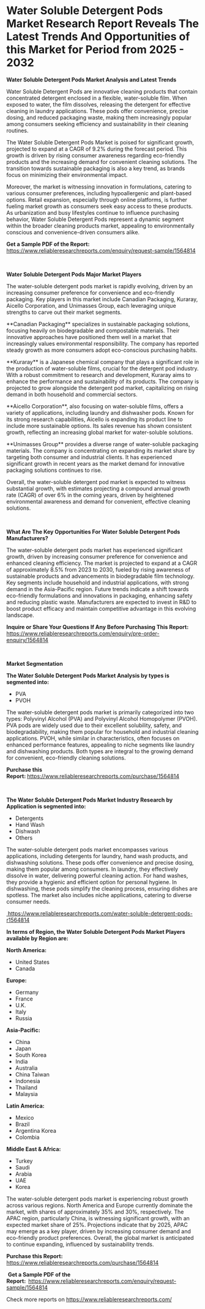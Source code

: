 <p><h1>Water Soluble Detergent Pods Market Research Report Reveals The Latest Trends And Opportunities of this Market for Period from 2025 - 2032</h1></p><p><strong>Water Soluble Detergent Pods Market Analysis and Latest Trends</strong></p>
<p><p>Water Soluble Detergent Pods are innovative cleaning products that contain concentrated detergent enclosed in a flexible, water-soluble film. When exposed to water, the film dissolves, releasing the detergent for effective cleaning in laundry applications. These pods offer convenience, precise dosing, and reduced packaging waste, making them increasingly popular among consumers seeking efficiency and sustainability in their cleaning routines.</p><p>The Water Soluble Detergent Pods Market is poised for significant growth, projected to expand at a CAGR of 9.2% during the forecast period. This growth is driven by rising consumer awareness regarding eco-friendly products and the increasing demand for convenient cleaning solutions. The transition towards sustainable packaging is also a key trend, as brands focus on minimizing their environmental impact. </p><p>Moreover, the market is witnessing innovation in formulations, catering to various consumer preferences, including hypoallergenic and plant-based options. Retail expansion, especially through online platforms, is further fueling market growth as consumers seek easy access to these products. As urbanization and busy lifestyles continue to influence purchasing behavior, Water Soluble Detergent Pods represent a dynamic segment within the broader cleaning products market, appealing to environmentally conscious and convenience-driven consumers alike.</p></p>
<p><strong>Get a Sample PDF of the Report:&nbsp;</strong> <a href="https://www.reliableresearchreports.com/enquiry/request-sample/1564814?utm_campaign=2109&utm_medium=2&utm_source=Github&utm_content=ia&utm_term=01022025&utm_id=water-soluble-detergent-pods">https://www.reliableresearchreports.com/enquiry/request-sample/1564814</a></p>
<p>&nbsp;</p>
<p><strong>Water Soluble Detergent Pods Major Market Players</strong></p>
<p><p>The water-soluble detergent pods market is rapidly evolving, driven by an increasing consumer preference for convenience and eco-friendly packaging. Key players in this market include Canadian Packaging, Kuraray, Aicello Corporation, and Unimasses Group, each leveraging unique strengths to carve out their market segments.</p><p>**Canadian Packaging** specializes in sustainable packaging solutions, focusing heavily on biodegradable and compostable materials. Their innovative approaches have positioned them well in a market that increasingly values environmental responsibility. The company has reported steady growth as more consumers adopt eco-conscious purchasing habits.</p><p>**Kuraray** is a Japanese chemical company that plays a significant role in the production of water-soluble films, crucial for the detergent pod industry. With a robust commitment to research and development, Kuraray aims to enhance the performance and sustainability of its products. The company is projected to grow alongside the detergent pod market, capitalizing on rising demand in both household and commercial sectors.</p><p>**Aicello Corporation**, also focusing on water-soluble films, offers a variety of applications, including laundry and dishwasher pods. Known for its strong research capabilities, Aicello is expanding its product line to include more sustainable options. Its sales revenue has shown consistent growth, reflecting an increasing global market for water-soluble solutions.</p><p>**Unimasses Group** provides a diverse range of water-soluble packaging materials. The company is concentrating on expanding its market share by targeting both consumer and industrial clients. It has experienced significant growth in recent years as the market demand for innovative packaging solutions continues to rise.</p><p>Overall, the water-soluble detergent pod market is expected to witness substantial growth, with estimates projecting a compound annual growth rate (CAGR) of over 6% in the coming years, driven by heightened environmental awareness and demand for convenient, effective cleaning solutions.</p></p>
<p>&nbsp;</p>
<p><strong>What Are The Key Opportunities For Water Soluble Detergent Pods Manufacturers?</strong></p>
<p><p>The water-soluble detergent pods market has experienced significant growth, driven by increasing consumer preference for convenience and enhanced cleaning efficiency. The market is projected to expand at a CAGR of approximately 8.5% from 2023 to 2030, fueled by rising awareness of sustainable products and advancements in biodegradable film technology. Key segments include household and industrial applications, with strong demand in the Asia-Pacific region. Future trends indicate a shift towards eco-friendly formulations and innovations in packaging, enhancing safety and reducing plastic waste. Manufacturers are expected to invest in R&D to boost product efficacy and maintain competitive advantage in this evolving landscape.</p></p>
<p><strong>Inquire or Share Your Questions If Any Before Purchasing This Report:</strong> <a href="https://www.reliableresearchreports.com/enquiry/pre-order-enquiry/1564814?utm_campaign=2109&utm_medium=2&utm_source=Github&utm_content=ia&utm_term=01022025&utm_id=water-soluble-detergent-pods">https://www.reliableresearchreports.com/enquiry/pre-order-enquiry/1564814</a></p>
<p>&nbsp;</p>
<p><strong>Market Segmentation</strong></p>
<p><strong>The Water Soluble Detergent Pods Market Analysis by types is segmented into:</strong></p>
<p><ul><li>PVA</li><li>PVOH</li></ul></p>
<p><p>The water-soluble detergent pods market is primarily categorized into two types: Polyvinyl Alcohol (PVA) and Polyvinyl Alcohol Homopolymer (PVOH). PVA pods are widely used due to their excellent solubility, safety, and biodegradability, making them popular for household and industrial cleaning applications. PVOH, while similar in characteristics, often focuses on enhanced performance features, appealing to niche segments like laundry and dishwashing products. Both types are integral to the growing demand for convenient, eco-friendly cleaning solutions.</p></p>
<p><strong>Purchase this Report:&nbsp;</strong><a href="https://www.reliableresearchreports.com/purchase/1564814?utm_campaign=2109&utm_medium=2&utm_source=Github&utm_content=ia&utm_term=01022025&utm_id=water-soluble-detergent-pods">https://www.reliableresearchreports.com/purchase/1564814</a></p>
<p>&nbsp;</p>
<p><strong>The Water Soluble Detergent Pods Market Industry Research by Application is segmented into:</strong></p>
<p><ul><li>Detergents</li><li>Hand Wash</li><li>Dishwash</li><li>Others</li></ul></p>
<p><p>The water-soluble detergent pods market encompasses various applications, including detergents for laundry, hand wash products, and dishwashing solutions. These pods offer convenience and precise dosing, making them popular among consumers. In laundry, they effectively dissolve in water, delivering powerful cleaning action. For hand washes, they provide a hygienic and efficient option for personal hygiene. In dishwashing, these pods simplify the cleaning process, ensuring dishes are spotless. The market also includes niche applications, catering to diverse consumer needs.</p></p>
<p><a href="https://www.reliableresearchreports.com/water-soluble-detergent-pods-r1564814?utm_campaign=2109&utm_medium=2&utm_source=Github&utm_content=ia&utm_term=01022025&utm_id=water-soluble-detergent-pods">&nbsp;https://www.reliableresearchreports.com/water-soluble-detergent-pods-r1564814</a></p>
<p><strong>In terms of Region, the Water Soluble Detergent Pods Market Players available by Region are:</strong></p>
<p>
    <p> <strong> North America: </strong>
        <ul>
            <li>United States</li>
            <li>Canada</li>
        </ul>
        </p> 
    <p> <strong> Europe: </strong>
        <ul>
            <li>Germany</li>
            <li>France</li>
            <li>U.K.</li>
            <li>Italy</li>
            <li>Russia</li>
        </ul>
        </p> 
    <p> <strong> Asia-Pacific: </strong>
        <ul>
            <li>China</li>
            <li>Japan</li>
            <li>South Korea</li>
            <li>India</li>
            <li>Australia</li>
            <li>China Taiwan</li>
            <li>Indonesia</li>
            <li>Thailand</li>
            <li>Malaysia</li>
        </ul>
        </p> 
    <p> <strong> Latin America: </strong>
        <ul>
            <li>Mexico</li>
            <li>Brazil</li>
            <li>Argentina Korea</li>
            <li>Colombia</li>
        </ul>
        </p> 
    <p> <strong> Middle East & Africa: </strong>
        <ul>
            <li>Turkey</li>
            <li>Saudi</li>
            <li>Arabia</li>
            <li>UAE</li>
            <li>Korea</li>
        </ul>
    </p>
    </p>
<p><p>The water-soluble detergent pods market is experiencing robust growth across various regions. North America and Europe currently dominate the market, with shares of approximately 35% and 30%, respectively. The APAC region, particularly China, is witnessing significant growth, with an expected market share of 25%. Projections indicate that by 2025, APAC may emerge as a key player, driven by increasing consumer demand and eco-friendly product preferences. Overall, the global market is anticipated to continue expanding, influenced by sustainability trends.</p></p>
<p><strong>Purchase this Report: </strong><a href="https://www.reliableresearchreports.com/purchase/1564814?utm_campaign=2109&utm_medium=2&utm_source=Github&utm_content=ia&utm_term=01022025&utm_id=water-soluble-detergent-pods">https://www.reliableresearchreports.com/purchase/1564814</a></p>
<p>&nbsp;<strong>Get a Sample PDF of the Report:&nbsp;&nbsp;</strong><a href="https://www.reliableresearchreports.com/enquiry/request-sample/1564814?utm_campaign=2109&utm_medium=2&utm_source=Github&utm_content=ia&utm_term=01022025&utm_id=water-soluble-detergent-pods">https://www.reliableresearchreports.com/enquiry/request-sample/1564814</a></p>
<p><strong></strong></p>
<p>Check more reports on <a href="https://www.reliableresearchreports.com/?utm_campaign=2109&utm_medium=2&utm_source=Github&utm_content=ia&utm_term=01022025&utm_id=water-soluble-detergent-pods">https://www.reliableresearchreports.com/</a></p>